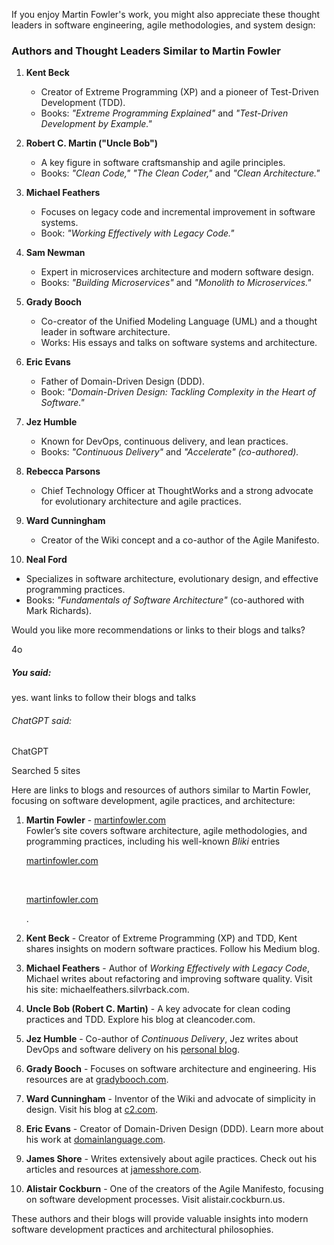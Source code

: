 
If you enjoy Martin Fowler's work, you might also appreciate these thought leaders in software engineering, agile methodologies, and system design:

### **Authors and Thought Leaders Similar to Martin Fowler**

1. **Kent Beck**
    
    - Creator of Extreme Programming (XP) and a pioneer of Test-Driven Development (TDD).
    - Books: _"Extreme Programming Explained"_ and _"Test-Driven Development by Example."_
2. **Robert C. Martin ("Uncle Bob")**
    
    - A key figure in software craftsmanship and agile principles.
    - Books: _"Clean Code," "The Clean Coder,"_ and _"Clean Architecture."_
3. **Michael Feathers**
    
    - Focuses on legacy code and incremental improvement in software systems.
    - Book: _"Working Effectively with Legacy Code."_
4. **Sam Newman**
    
    - Expert in microservices architecture and modern software design.
    - Books: _"Building Microservices"_ and _"Monolith to Microservices."_
5. **Grady Booch**
    
    - Co-creator of the Unified Modeling Language (UML) and a thought leader in software architecture.
    - Works: His essays and talks on software systems and architecture.
6. **Eric Evans**
    
    - Father of Domain-Driven Design (DDD).
    - Book: _"Domain-Driven Design: Tackling Complexity in the Heart of Software."_
7. **Jez Humble**
    
    - Known for DevOps, continuous delivery, and lean practices.
    - Books: _"Continuous Delivery"_ and _"Accelerate" (co-authored)._
8. **Rebecca Parsons**
    
    - Chief Technology Officer at ThoughtWorks and a strong advocate for evolutionary architecture and agile practices.
9. **Ward Cunningham**
    
    - Creator of the Wiki concept and a co-author of the Agile Manifesto.
10. **Neal Ford**
    

- Specializes in software architecture, evolutionary design, and effective programming practices.
- Books: _"Fundamentals of Software Architecture"_ (co-authored with Mark Richards).

Would you like more recommendations or links to their blogs and talks?

4o

##### You said:

yes. want links to follow their blogs and talks

###### ChatGPT said:

ChatGPT

Searched 5 sites

Here are links to blogs and resources of authors similar to Martin Fowler, focusing on software development, agile practices, and architecture:

1. **Martin Fowler** - [martinfowler.com](https://martinfowler.com)  
    Fowler’s site covers software architecture, agile methodologies, and programming practices, including his well-known _Bliki_ entries​
    
    [martinfowler.com](https://martinfowler.com/bliki/)
    
    ​
    
    [martinfowler.com](https://martinfowler.com/agile.html)
    
    .
    
2. **Kent Beck** - Creator of Extreme Programming (XP) and TDD, Kent shares insights on modern software practices. Follow his Medium blog.
    
3. **Michael Feathers** - Author of _Working Effectively with Legacy Code_, Michael writes about refactoring and improving software quality. Visit his site: michaelfeathers.silvrback.com.
    
4. **Uncle Bob (Robert C. Martin)** - A key advocate for clean coding practices and TDD. Explore his blog at cleancoder.com.
    
5. **Jez Humble** - Co-author of _Continuous Delivery_, Jez writes about DevOps and software delivery on his [personal blog](https://continuousdelivery.com).
    
6. **Grady Booch** - Focuses on software architecture and engineering. His resources are at [gradybooch.com](https://www.gradybooch.com).
    
7. **Ward Cunningham** - Inventor of the Wiki and advocate of simplicity in design. Visit his blog at [c2.com](http://c2.com).
    
8. **Eric Evans** - Creator of Domain-Driven Design (DDD). Learn more about his work at [domainlanguage.com](https://www.domainlanguage.com).
    
9. **James Shore** - Writes extensively about agile practices. Check out his articles and resources at [jamesshore.com](https://www.jamesshore.com).
    
10. **Alistair Cockburn** - One of the creators of the Agile Manifesto, focusing on software development processes. Visit alistair.cockburn.us.
    

These authors and their blogs will provide valuable insights into modern software development practices and architectural philosophies.